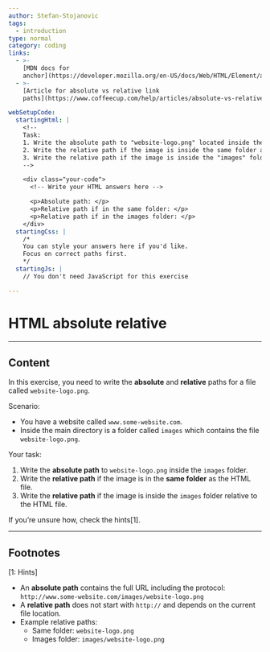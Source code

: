 ```yaml
---
author: Stefan-Stojanovic
tags:
  - introduction
type: normal
category: coding
links:
  - >-
    [MDN docs for
    anchor](https://developer.mozilla.org/en-US/docs/Web/HTML/Element/a){website}
  - >-
    [Article for absolute vs relative link
    paths](https://www.coffeecup.com/help/articles/absolute-vs-relative-pathslinks/){website}

webSetupCode:
  startingHtml: |
    <!-- 
    Task:
    1. Write the absolute path to "website-logo.png" located inside the images folder of www.some-website.com.
    2. Write the relative path if the image is inside the same folder as the HTML file.
    3. Write the relative path if the image is inside the "images" folder relative to the HTML file.
    -->

    <div class="your-code">
      <!-- Write your HTML answers here -->

      <p>Absolute path: </p>
      <p>Relative path if in the same folder: </p>
      <p>Relative path if in the images folder: </p>
    </div>
  startingCss: |
    /* 
    You can style your answers here if you'd like.
    Focus on correct paths first.
    */
  startingJs: |
    // You don't need JavaScript for this exercise

---
```


# HTML absolute relative

---

## Content

In this exercise, you need to write the **absolute** and **relative** paths for a file called `website-logo.png`.  

Scenario:  
- You have a website called `www.some-website.com`.  
- Inside the main directory is a folder called `images` which contains the file `website-logo.png`.  

Your task:  
1. Write the **absolute path** to `website-logo.png` inside the `images` folder.  
2. Write the **relative path** if the image is in the **same folder** as the HTML file.  
3. Write the **relative path** if the image is inside the `images` folder relative to the HTML file.  

If you’re unsure how, check the hints[1].  

---

## Footnotes

[1: Hints]
- An **absolute path** contains the full URL including the protocol:  
  `http://www.some-website.com/images/website-logo.png`  
- A **relative path** does not start with `http://` and depends on the current file location.  
- Example relative paths:  
  - Same folder: `website-logo.png`  
  - Images folder: `images/website-logo.png`  
